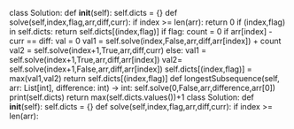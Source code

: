 class Solution:
def __init__(self):
self.dicts = {}
def solve(self,index,flag,arr,diff,curr):
if index >= len(arr):
return 0
if (index,flag) in self.dicts:
return self.dicts[(index,flag)]
if flag:
count = 0
if arr[index] - curr == diff:
val = 0
val1 = self.solve(index,False,arr,diff,arr[index]) + count
val2 = self.solve(index+1,True,arr,diff,curr)
else:
val1 = self.solve(index+1,True,arr,diff,arr[index])
val2= self.solve(index+1,False,arr,diff,arr[index])
self.dicts[(index,flag)] = max(val1,val2)
return self.dicts[(index,flag)]
def longestSubsequence(self, arr: List[int], difference: int) -> int:
self.solve(0,False,arr,difference,arr[0])
print(self.dicts)
return max(self.dicts.values())+1
class Solution:
def __init__(self):
self.dicts = {}
def solve(self,index,flag,arr,diff,curr):
if index >= len(arr):